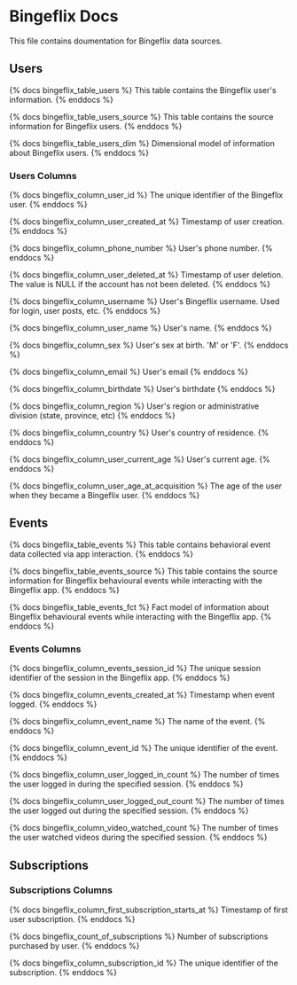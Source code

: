# Bingeflix Docs
This file contains doumentation for Bingeflix data sources.

## Users
{% docs bingeflix_table_users %}
This table contains the Bingeflix user's information.
{% enddocs %}

{% docs bingeflix_table_users_source %}
This table contains the source information for Bingeflix users.
{% enddocs %}

{% docs bingeflix_table_users_dim %}
Dimensional model of information about Bingeflix users.
{% enddocs %}

### Users Columns
{% docs bingeflix_column_user_id %}
The unique identifier of the Bingeflix user.
{% enddocs %}

{% docs bingeflix_column_user_created_at %}
Timestamp of user creation.
{% enddocs %}

{% docs bingeflix_column_phone_number %}
User's phone number.
{% enddocs %}

{% docs bingeflix_column_user_deleted_at %}
Timestamp of user deletion. The value is NULL if the account has not been deleted.
{% enddocs %}

{% docs bingeflix_column_username %}
User's Bingeflix username. Used for login, user posts, etc.
{% enddocs %}

{% docs bingeflix_column_user_name %}
User's name.
{% enddocs %}

{% docs bingeflix_column_sex %}
User's sex at birth. 'M' or 'F'.
{% enddocs %}

{% docs bingeflix_column_email %}
User's email
{% enddocs %}

{% docs bingeflix_column_birthdate %}
User's birthdate
{% enddocs %}

{% docs bingeflix_column_region %}
User's region or administrative division (state, province, etc)
{% enddocs %}

{% docs bingeflix_column_country %}
User's country of residence.
{% enddocs %}

{% docs bingeflix_column_user_current_age %}
User's current age.
{% enddocs %}

{% docs bingeflix_column_user_age_at_acquisition %}
The age of the user when they became a Bingeflix user.
{% enddocs %}


## Events
{% docs bingeflix_table_events %}
This table contains behavioral event data collected via app interaction.
{% enddocs %}

{% docs bingeflix_table_events_source %}
This table contains the source information for Bingeflix behavioural events while interacting with the Bingeflix app.
{% enddocs %}

{% docs bingeflix_table_events_fct %}
Fact model of information about Bingeflix behavioural events while interacting with the Bingeflix app.
{% enddocs %}


### Events Columns
{% docs bingeflix_column_events_session_id %}
The unique session identifier of the session in the Bingeflix app.
{% enddocs %}

{% docs bingeflix_column_events_created_at %}
Timestamp when event logged.
{% enddocs %}

{% docs bingeflix_column_event_name %}
The name of the event.
{% enddocs %}

{% docs bingeflix_column_event_id %}
The unique identifier of the event.
{% enddocs %}

{% docs bingeflix_column_user_logged_in_count %}
The number of times the user logged in during the specified session.
{% enddocs %}

{% docs bingeflix_column_user_logged_out_count %}
The number of times the user logged out during the specified session.
{% enddocs %}

{% docs bingeflix_column_video_watched_count %}
The number of times the user watched videos during the specified session.
{% enddocs %}



## Subscriptions

### Subscriptions Columns
{% docs bingeflix_column_first_subscription_starts_at %}
Timestamp of first user subscription.
{% enddocs %}

{% docs bingeflix_count_of_subscriptions %}
Number of subscriptions purchased by user.
{% enddocs %}

{% docs bingeflix_column_subscription_id %}
The unique identifier of the subscription.
{% enddocs %}
